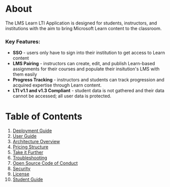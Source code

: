 # About

The LMS Learn LTI Application is designed for students, instructors, and institutions with the aim to bring Microsoft Learn content to the classroom. 

### Key Features: ###
* **SSO** - users only have to sign into their institution to get access to Learn content 
* **LMS Pairing** - instructors can create, edit, and publish Learn-based assignments for their courses and populate their insitution's LMS with them easily
* **Progress Tracking** - instructors and students can track progression and acquired expertise through Learn content.
* **LTI v1.1 and v1.3 Compliant** - student data is not gathered and their data cannot be accessed; all user data is protected.

# Table of Contents

1. [Deployment Guide](./DEPLOYMENT_GUIDE.md)
2. [User Guide](./USER_GUIDE.md)
3. [Architecture Overview](./ARCHITECTURE_OVERVIEW.md)
4. [Pricing Structure](./PRICING_STRUCTURE.md)
5. [Take it Further](./TAKE_IT_FURTHER.md)
6. [Troubleshooting](./TROUBLESHOOTING.md)
7. [Open Source Code of Conduct](https://opensource.microsoft.com/codeofconduct/) 
8. [Security](./SECURITY.md)
9. [License](./LICENSE)
10. [Student Guide](./STUDENT_GUIDE.md)

